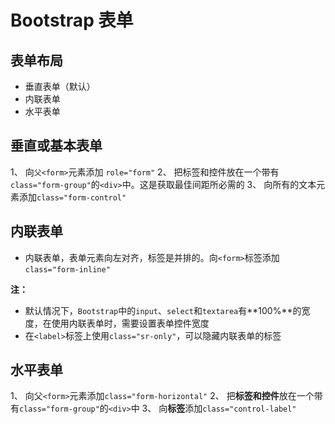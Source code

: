 # Bootstrap 表单

## 表单布局

* 垂直表单（默认）
* 内联表单
* 水平表单

## 垂直或基本表单

1、 向`父<form>`元素添加 `role="form"`
2、 把标签和控件放在一个带有`class="form-group"`的`<div>`中。这是获取最佳间距所必需的
3、 向所有的文本元素添加`class="form-control"`

## 内联表单

* 内联表单，表单元素向左对齐，标签是并排的。向`<form>`标签添加`class="form-inline"`

**注：**
* 默认情况下，`Bootstrap`中的`input`、`select`和`textarea`有**100%**的宽度，在使用内联表单时，需要设置表单控件宽度
* 在`<label>`标签上使用`class="sr-only"`，可以隐藏内联表单的标签

## 水平表单

1、 向父`<form>`元素添加`class="form-horizontal"`
2、 把**标签和控件**放在一个带有`class="form-group"`的`<div>`中
3、 向**标签**添加`class="control-label"`